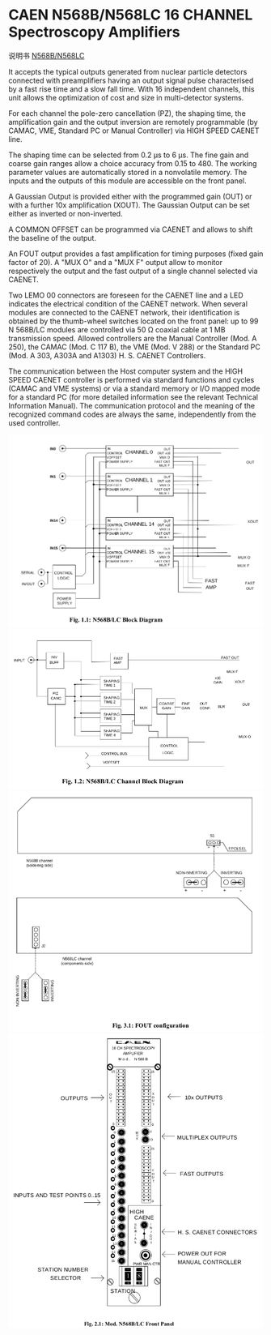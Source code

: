 <!-- N568B.md --- 
;; 
;; Description: 
;; Author: Hongyi Wu(吴鸿毅)
;; Email: wuhongyi@qq.com 
;; Created: 四 3月 16 21:51:33 2017 (+0800)
;; Last-Updated: 四 6月  1 09:41:24 2017 (+0800)
;;           By: Hongyi Wu(吴鸿毅)
;;     Update #: 2
;; URL: http://wuhongyi.cn -->

# CAEN N568B/N568LC  16 CHANNEL Spectroscopy Amplifiers

说明书 [N568B/N568LC](/pdf/ElectronicsModules/CAEN/n568b_n568lc_rev4.pdf)

It accepts the typical outputs generated from nuclear particle detectors connected with preamplifiers having an output signal pulse characterised by a fast rise time and a slow fall time. With 16 independent channels, this unit allows the optimization of cost and size in multi-detector systems.

For each channel the pole-zero cancellation (PZ), the shaping time, the amplification gain and the output inversion are remotely programmable (by CAMAC, VME, Standard PC or Manual Controller) via HIGH SPEED CAENET line.

The shaping time can be selected from 0.2 μs to 6 μs. The fine gain and coarse gain ranges allow a choice accuracy from 0.15 to 480. The working parameter values are automatically stored in a nonvolatile memory. The inputs and the outputs of this module are accessible on the front panel.

A Gaussian Output is provided either with the programmed gain (OUT) or with a further 10x amplification (XOUT). The Gaussian Output can be set either as inverted or non-inverted.

A COMMON OFFSET can be programmed via CAENET and allows to shift the baseline of the output.

An FOUT output provides a fast amplification for timing purposes (fixed gain factor of 20). A "MUX O" and a "MUX F" output allow to monitor respectively the output and the fast output of a single channel selected via CAENET.

Two LEMO 00 connectors are foreseen for the CAENET line and a LED indicates the electrical condition of the CAENET network. When several modules are connected to the CAENET network, their identification is obtained by the thumb-wheel switches located on the front panel: up to 99 N 568B/LC modules are controlled via 50 Ω coaxial cable at 1 MB transmission speed. Allowed controllers are the Manual Controller (Mod. A 250), the CAMAC (Mod. C 117 B), the VME (Mod. V 288) or the Standard PC (Mod. A 303, A303A and A1303) H. S. CAENET Controllers.

The communication between the Host computer system and the HIGH SPEED CAENET controller is performed via standard functions and cycles (CAMAC and VME systems) or via a standard memory or I/O mapped mode for a standard PC (for more detailed information see the relevant Technical Information Manual). The communication protocol and the meaning of the recognized command codes are always the same, independently from the used controller.
















![Block Diagram](/img/N568BLCBlockDiagram.png)
![Channel Block Diagram](/img/N568BLCChannelBlockDiagram.png)
![FOUT configuration](/img/N568BLCFOUTconfiguration.png)
![Front Panel](/img/N568BLCFrontPanel.png)


<!-- N568B.md ends here -->
